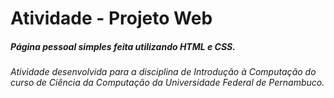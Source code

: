# Atividade - Projeto Web



##### Página pessoal simples feita utilizando HTML e CSS.



###### Atividade desenvolvida para a disciplina de Introdução à Computação do curso de Ciência da Computação da Universidade Federal de Pernambuco.

